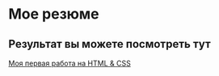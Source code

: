 # Мое резюме

## Результат вы можете посмотреть тут

[Моя первая работа на HTML & CSS](https://saintdevil1.github.io/resume/)
